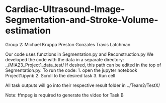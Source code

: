 # Cardiac-Ultrasound-Image-Segmentation-and-Stroke-Volume-estimation
Group 2:
    Michael Kruppa
    Preston Gonzales
    Travis Latchman

Our code uses functions in Segmentation.py and Reconstruction.py
We developed the code with the data in a separate directory: ../MIA23_Project1_data_test/
If desired, this path can be edited in the top of Segmentation.py.
To run the code:
    1. open the jupyter notebook Project1.ipynb
    2. Scroll to the desired task
    3. Run cell

All task outputs will go into their respective result folder in ../Team2/TestX/

Note: ffmpeg is required to generate the video for Task B